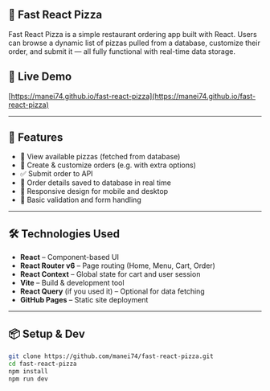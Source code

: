 ## 🍕 Fast React Pizza

Fast React Pizza is a simple restaurant ordering app built with React. Users can browse a dynamic list of pizzas pulled from a database, customize their order, and submit it — all fully functional with real-time data storage.

## 🔗 Live Demo  
[https://manei74.github.io/fast-react-pizza](https://manei74.github.io/fast-react-pizza)

---

## 🚀 Features

- 🍕 View available pizzas (fetched from database)
- 🧾 Create & customize orders (e.g. with extra options)
- ✅ Submit order to API
- 🧠 Order details saved to database in real time
- 📱 Responsive design for mobile and desktop
- 🧪 Basic validation and form handling

---

## 🛠️ Technologies Used

- **React** – Component-based UI
- **React Router v6** – Page routing (Home, Menu, Cart, Order)
- **React Context** – Global state for cart and user session
- **Vite** – Build & development tool
- **React Query** (if you used it) – Optional for data fetching
- **GitHub Pages** – Static site deployment

---

## 📦 Setup & Dev

```bash
git clone https://github.com/manei74/fast-react-pizza.git
cd fast-react-pizza
npm install
npm run dev
